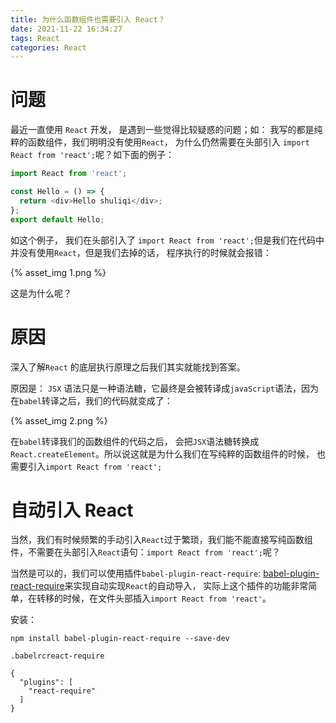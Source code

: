 ```yaml
---
title: 为什么函数组件也需要引入 React？
date: 2021-11-22 16:34:27
tags: React
categories: React
---
```


# 问题

最近一直使用 `React` 开发， 是遇到一些觉得比较疑惑的问题；如： 我写的都是纯粹的函数组件，我们明明没有使用`React`， 为什么仍然需要在头部引入 `import React from 'react';`呢？如下面的例子：

```js
import React from 'react';

const Hello = () => {
  return <div>Hello shuliqi</div>;
};
export default Hello;
```

<!--more-->

如这个例子， 我们在头部引入了 `import React from 'react';`但是我们在代码中并没有使用`React`，但是我们去掉的话， 程序执行的时候就会报错：

{% asset_img 1.png %}

这是为什么呢？

# 原因

深入了解`React` 的底层执行原理之后我们其实就能找到答案。

原因是： `JSX` 语法只是一种语法糖，它最终是会被转译成`javaScript`语法，因为在`babel`转译之后，我们的代码就变成了：

{% asset_img 2.png %}

在`babel`转译我们的函数组件的代码之后， 会把`JSX`语法糖转换成`React.createElement`。所以说这就是为什么我们在写纯粹的函数组件的时候， 也需要引入`import React from 'react';`



# 自动引入 React

当然，我们有时候频繁的手动引入`React`过于繁琐，我们能不能直接写纯函数组件，不需要在头部引入`React`语句：`import React from 'react';`呢？

当然是可以的，我们可以使用插件`babel-plugin-react-require`: [babel-plugin-react-require](https://github.com/vslinko/babel-plugin-react-require)来实现自动实现`React`的自动导入， 实际上这个插件的功能非常简单，在转移的时候，在文件头部插入`import React from 'react'`。

安装：

```
npm install babel-plugin-react-require --save-dev
```

`.babelrcreact-require`

```
{
  "plugins": [
    "react-require"
  ]
}
```





